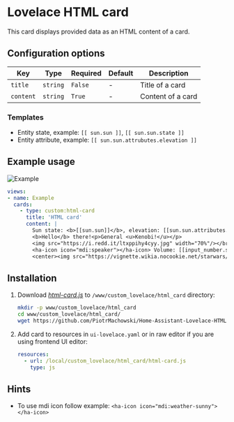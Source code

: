 # Lovelace HTML card

This card displays provided data as an HTML content of a card.

## Configuration options

| Key | Type | Required | Default | Description |
| --- | --- | --- | --- | --- |
| `title` | `string` | `False` | - | Title of a card |
| `content` | `string` | `True` | - | Content of a card |

### Templates

 * Entity state, example: `[[ sun.sun ]]`, `[[ sun.sun.state ]]`
 * Entity attribute, example: `[[ sun.sun.attrubutes.elevation ]]`
 
## Example usage

![Example](https://github.com/PiotrMachowski/Home-Assistant-Lovelace-HTML-card/raw/master/example.gif)


```yaml
views:
- name: Example
  cards:
    - type: custom:html-card
      title: 'HTML card'
      content: |
        Sun state: <b>[[sun.sun]]</b>, elevation: [[sun.sun.attributes.elevation]]</br>
        <b>Hello</b> there!<p>General <u>Kenobi!</u></p>
        <img src="https://i.redd.it/ltxppihy4cyy.jpg" width="70%"/></br>
        <ha-icon icon="mdi:speaker"></ha-icon> Volume: [[input_number.system_volume]]%</br>
        <center><img src="https://vignette.wikia.nocookie.net/starwars/images/f/fa/Modal_Nodes_02.jpg" width="[[input_number.system_volume]]%"/></center>
```

## Installation
1. Download [*html-card.js*](https://github.com/PiotrMachowski/Home-Assistant-Lovelace-HTML-card/raw/master/xiaomi-vacuum-map-card.js) to `/www/custom_lovelace/html_card` directory:
    ```bash
    mkdir -p www/custom_lovelace/html_card
    cd www/custom_lovelace/html_card/
    wget https://github.com/PiotrMachowski/Home-Assistant-Lovelace-HTML-card/raw/master/html-card.js
    ```
2. Add card to resources in `ui-lovelace.yaml` or in raw editor if you are using frontend UI editor:
    ```yaml
    resources:
      - url: /local/custom_lovelace/html_card/html-card.js
        type: js
    ```

## Hints
* To use mdi icon follow example: `<ha-icon icon="mdi:weather-sunny"></ha-icon>`